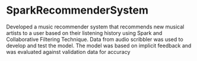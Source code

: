 # SparkRecommenderSystem
Developed a music recommender system that recommends new musical artists to a user based on their listening history using Spark and Collaborative Filtering Technique. Data from audio scribbler was used to develop and test the model. The model was based on implicit feedback and was evaluated against validation data for accuracy
